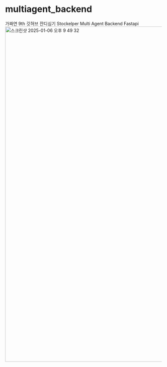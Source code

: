 # multiagent_backend

가짜연 9th 깃허브 잔디심기 Stockelper Multi Agent Backend Fastapi
<img width="1077" alt="스크린샷 2025-01-06 오후 9 49 32" src="https://github.com/user-attachments/assets/449a2d67-8d14-4dff-aa42-b8b78be5cebf" />
